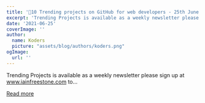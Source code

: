 ```yaml
---
title: '🚀10 Trending projects on GitHub for web developers - 25th June 2021'
excerpt: 'Trending Projects is available as a weekly newsletter please sign up at www.iainfreestone.com to...'
date: '2021-06-25'
coverImage: ''
author:
  name: Koders
  picture: "assets/blog/authors/koders.png"
ogImage:
  url: ''
---
```


Trending Projects is available as a weekly newsletter please sign up at www.iainfreestone.com to...

[Read more](https://dev.to/iainfreestone/10-trending-projects-on-github-for-web-developers-25th-june-2021-4lfk)
